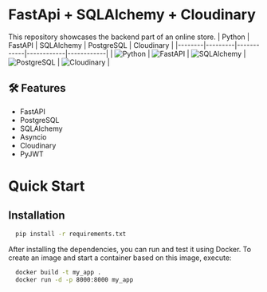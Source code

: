 
# FastApi + SQLAlchemy + Cloudinary

This repository showcases the backend part of an online store.
| Python | FastAPI | SQLAlchemy | PostgreSQL | Cloudinary |
|--------|---------|------------|------------|------------|
| ![Python](https://img.shields.io/badge/python-3.9%2B-blue) | ![FastAPI](https://img.shields.io/badge/FastAPI-0.95%2B-green) | ![SQLAlchemy](https://img.shields.io/badge/SQLAlchemy-1.4%2B-orange) | ![PostgreSQL](https://img.shields.io/badge/PostgreSQL-13%2B-blue) | ![Cloudinary](https://img.shields.io/badge/Cloudinary-API-yellow) |





## 🛠 Features

* FastAPI
* PostgreSQL
* SQLAlchemy
* Asyncio
* Cloudinary
* PyJWT


# Quick Start
## Installation
```bash
  pip install -r requirements.txt
```
After installing the dependencies, you can run and test it using Docker. To create an image and start a container based on this image, execute:
```bash
  docker build -t my_app .
  docker run -d -p 8000:8000 my_app
```
